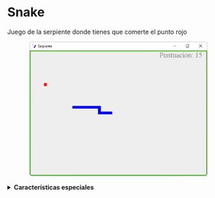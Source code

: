 # Snake
Juego de la serpiente donde tienes que comerte el punto rojo

<p align="center">
	<img src="https://raw.githubusercontent.com/Archerd6/Snake/main/res/imgs/Serpiente.png" style="width:80%">
</p>

<details>
<summary><strong>Características especiales</strong></summary>
<br>

   + Habilita las opciones de desarrollador pulsando la tecla 
      `D`

</details>

<br>